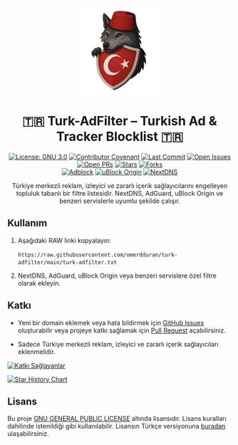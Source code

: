 <p align="center">
    <a href="https://reklamsiz-turkiye.com">
        <img src="https://github.com/omerdduran/turk-adfilter/blob/main/assets/logo.png?raw=true" alt="logo" width="200">
    </a>
</p>



<h1 align="center">🇹🇷 Turk-AdFilter – Turkish Ad & Tracker Blocklist 🇹🇷</h1>

<div align="center">

[![License: GNU 3.0](https://img.shields.io/badge/License-GNU%203.0-orange.svg)](https://opensource.org/license/gpl-3-0)
[![Contributor Covenant](https://img.shields.io/badge/Contributor%20Covenant-2.1-4baaaa.svg)](code_of_conduct.md)
[![Last Commit](https://img.shields.io/github/last-commit/omerdduran/turk-adfilter)](https://github.com/omerdduran/turk-adfilter/commits/main)
[![Open Issues](https://img.shields.io/github/issues/omerdduran/turk-adfilter)](https://github.com/omerdduran/turk-adfilter/issues)
[![Open PRs](https://img.shields.io/github/issues-pr/omerdduran/turk-adfilter)](https://github.com/omerdduran/turk-adfilter/pulls)
[![Stars](https://img.shields.io/github/stars/omerdduran/turk-adfilter)](https://github.com/omerdduran/turk-adfilter/stargazers)
[![Forks](https://img.shields.io/github/forks/omerdduran/turk-adfilter)](https://github.com/omerdduran/turk-adfilter/network/members)  
[![Adblock](https://img.shields.io/badge/syntax-Adblock%20Compatible-brightgreen)](#)
[![uBlock Origin](https://img.shields.io/badge/uBlock%20Origin-supported-brightgreen)](https://github.com/gorhill/uBlock)
[![NextDNS](https://img.shields.io/badge/NextDNS-supported-brightgreen)](https://nextdns.io)

</div>

<p align="center">Türkiye merkezli reklam, izleyici ve zararlı içerik sağlayıcılarını engelleyen topluluk tabanlı bir filtre listesidir. NextDNS, AdGuard, uBlock Origin ve benzeri servislerle uyumlu şekilde çalışır.</p>

## Kullanım

1. Aşağıdaki RAW linki kopyalayın:
   
   `https://raw.githubusercontent.com/omerdduran/turk-adfilter/main/turk-adfilter.txt`

2. NextDNS, AdGuard, uBlock Origin veya benzeri servislere özel filtre olarak ekleyin.

## Katkı

- Yeni bir domain eklemek veya hata bildirmek için [GitHub Issues](https://github.com/omerdduran/turk-adfilter/issues) oluşturabilir veya projeye katkı sağlamak için [Pull Request](https://github.com/omerdduran/turk-adfilter/pulls) açabilirsiniz.

- Sadece Türkiye merkezli reklam, izleyici ve zararlı içerik sağlayıcıları eklenmelidir.

[![Katkı Sağlayanlar](https://contrib.rocks/image?repo=omerdduran/turk-adfilter)](https://github.com/omerdduran/turk-adfilter)

[![Star History Chart](https://api.star-history.com/svg?repos=omerdduran/turk-adfilter&type=Timeline)](https://star-history.com/#omerdduran/turk-adfilter)

## Lisans

Bu proje [GNU GENERAL PUBLIC LICENSE](LICENSE) altında lisansıdır. Lisans kuralları dahilinde istenildiği gibi kullanılabilir. Lisansın Türkçe versiyonuna [buradan](GPL-3.0-TR) ulaşabilirsiniz.


